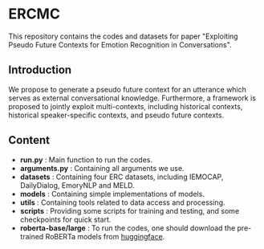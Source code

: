# ERCMC

This repository contains the codes and datasets for paper "Exploiting Pseudo Future Contexts for Emotion Recognition in Conversations".

## Introduction

We propose to generate a pseudo future context for an utterance which serves as external conversational knowledge. Furthermore, a framework is proposed to jointly exploit multi-contexts, including historical contexts, historical speaker-specific contexts, and pseudo future contexts.

## Content

- **run.py** : Main function to run the codes.
- **arguments.py** : Containing all arguments we use.
- **datasets** : Containing four ERC datasets, including IEMOCAP, DailyDialog, EmoryNLP and MELD.
- **models** : Containing simple implementations of models.
- **utils** : Containing tools related to data access and processing.
- **scripts** : Providing some scripts for training and testing, and some checkpoints for quick start.
- **roberta-base/large** : To run the codes, one should download the pre-trained RoBERTa models from [huggingface](https://huggingface.co/models).

